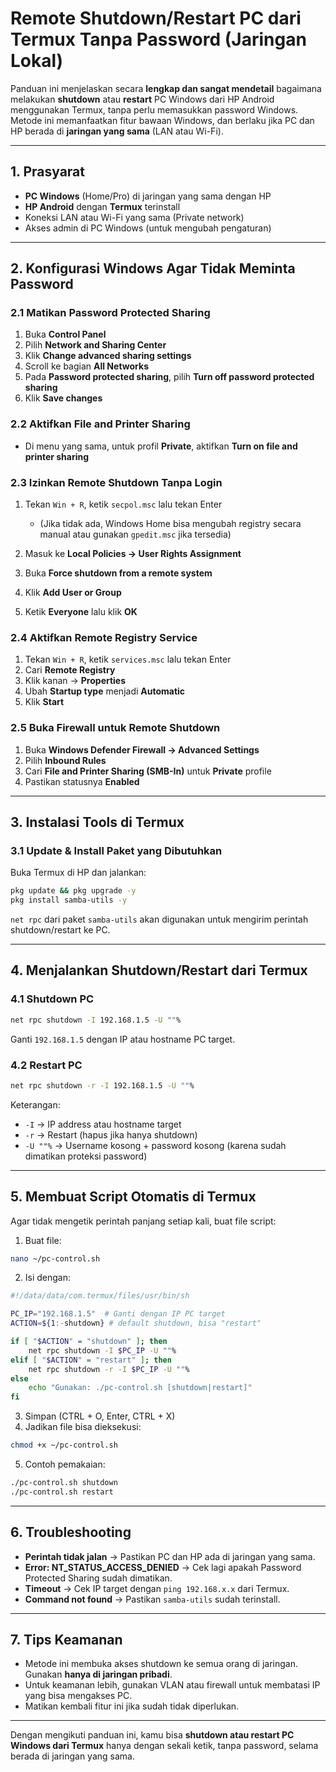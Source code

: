 # Remote Shutdown/Restart PC dari Termux Tanpa Password (Jaringan Lokal)

Panduan ini menjelaskan secara **lengkap dan sangat mendetail** bagaimana melakukan **shutdown** atau **restart** PC Windows dari HP Android menggunakan Termux, tanpa perlu memasukkan password Windows. Metode ini memanfaatkan fitur bawaan Windows, dan berlaku jika PC dan HP berada di **jaringan yang sama** (LAN atau Wi-Fi).

---

## 1. Prasyarat

* **PC Windows** (Home/Pro) di jaringan yang sama dengan HP
* **HP Android** dengan **Termux** terinstall
* Koneksi LAN atau Wi-Fi yang sama (Private network)
* Akses admin di PC Windows (untuk mengubah pengaturan)

---

## 2. Konfigurasi Windows Agar Tidak Meminta Password

### 2.1 Matikan Password Protected Sharing

1. Buka **Control Panel**
2. Pilih **Network and Sharing Center**
3. Klik **Change advanced sharing settings**
4. Scroll ke bagian **All Networks**
5. Pada **Password protected sharing**, pilih **Turn off password protected sharing**
6. Klik **Save changes**

### 2.2 Aktifkan File and Printer Sharing

* Di menu yang sama, untuk profil **Private**, aktifkan **Turn on file and printer sharing**

### 2.3 Izinkan Remote Shutdown Tanpa Login

1. Tekan `Win + R`, ketik `secpol.msc` lalu tekan Enter

   * (Jika tidak ada, Windows Home bisa mengubah registry secara manual atau gunakan `gpedit.msc` jika tersedia)
2. Masuk ke **Local Policies → User Rights Assignment**
3. Buka **Force shutdown from a remote system**
4. Klik **Add User or Group**
5. Ketik **Everyone** lalu klik **OK**

### 2.4 Aktifkan Remote Registry Service

1. Tekan `Win + R`, ketik `services.msc` lalu tekan Enter
2. Cari **Remote Registry**
3. Klik kanan → **Properties**
4. Ubah **Startup type** menjadi **Automatic**
5. Klik **Start**

### 2.5 Buka Firewall untuk Remote Shutdown

1. Buka **Windows Defender Firewall → Advanced Settings**
2. Pilih **Inbound Rules**
3. Cari **File and Printer Sharing (SMB-In)** untuk **Private** profile
4. Pastikan statusnya **Enabled**

---

## 3. Instalasi Tools di Termux

### 3.1 Update & Install Paket yang Dibutuhkan

Buka Termux di HP dan jalankan:

```bash
pkg update && pkg upgrade -y
pkg install samba-utils -y
```

`net rpc` dari paket `samba-utils` akan digunakan untuk mengirim perintah shutdown/restart ke PC.

---

## 4. Menjalankan Shutdown/Restart dari Termux

### 4.1 Shutdown PC

```bash
net rpc shutdown -I 192.168.1.5 -U ""%
```

Ganti `192.168.1.5` dengan IP atau hostname PC target.

### 4.2 Restart PC

```bash
net rpc shutdown -r -I 192.168.1.5 -U ""%
```

Keterangan:

* `-I` → IP address atau hostname target
* `-r` → Restart (hapus jika hanya shutdown)
* `-U ""%` → Username kosong + password kosong (karena sudah dimatikan proteksi password)

---

## 5. Membuat Script Otomatis di Termux

Agar tidak mengetik perintah panjang setiap kali, buat file script:

1. Buat file:

```bash
nano ~/pc-control.sh
```

2. Isi dengan:

```bash
#!/data/data/com.termux/files/usr/bin/sh

PC_IP="192.168.1.5"  # Ganti dengan IP PC target
ACTION=${1:-shutdown} # default shutdown, bisa "restart"

if [ "$ACTION" = "shutdown" ]; then
    net rpc shutdown -I $PC_IP -U ""%
elif [ "$ACTION" = "restart" ]; then
    net rpc shutdown -r -I $PC_IP -U ""%
else
    echo "Gunakan: ./pc-control.sh [shutdown|restart]"
fi
```

3. Simpan (CTRL + O, Enter, CTRL + X)
4. Jadikan file bisa dieksekusi:

```bash
chmod +x ~/pc-control.sh
```

5. Contoh pemakaian:

```bash
./pc-control.sh shutdown
./pc-control.sh restart
```

---

## 6. Troubleshooting

* **Perintah tidak jalan** → Pastikan PC dan HP ada di jaringan yang sama.
* **Error: NT\_STATUS\_ACCESS\_DENIED** → Cek lagi apakah Password Protected Sharing sudah dimatikan.
* **Timeout** → Cek IP target dengan `ping 192.168.x.x` dari Termux.
* **Command not found** → Pastikan `samba-utils` sudah terinstall.

---

## 7. Tips Keamanan

* Metode ini membuka akses shutdown ke semua orang di jaringan. Gunakan **hanya di jaringan pribadi**.
* Untuk keamanan lebih, gunakan VLAN atau firewall untuk membatasi IP yang bisa mengakses PC.
* Matikan kembali fitur ini jika sudah tidak diperlukan.

---

Dengan mengikuti panduan ini, kamu bisa **shutdown atau restart PC Windows dari Termux** hanya dengan sekali ketik, tanpa password, selama berada di jaringan yang sama.
